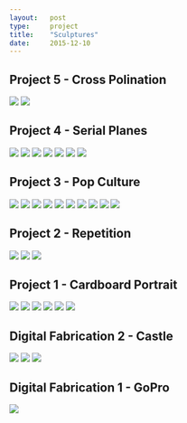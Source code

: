 ```yaml
---
layout:   post
type:     project
title:    "Sculptures"
date:     2015-12-10
---
```


## Project 5 - Cross Polination

![](/img/sculptures_lights.JPG)
![](/img/sculptures_lights-hand.jpg)

## Project 4 - Serial Planes

![](/img/sculptures_serial-shadow.jpg)
![](/img/sculptures_serial-wall.jpg)
![](/img/sculptures_serial-label.JPG)
![](/img/sculptures_serial-wood.jpg)
![](/img/sculptures_serial-stack.JPG)
![](/img/sculptures_serial-paint.JPG)
![](/img/sculptures_serial-black.JPG)

## Project 3 - Pop Culture

![](/img/sculptures_legs.jpg)
![](/img/sculptures_legs-noga.JPG)
![](/img/sculptures_legs-bandages.JPG)
![](/img/sculptures_legs-paint.JPG)
![](/img/sculptures_legs-saw.JPG)
![](/img/sculptures_legs-enclosure.JPG)
![](/img/sculptures_legs-drops.JPG)
![](/img/sculptures_legs-drops-painted.JPG)
![](/img/sculptures_legs-dry.JPG)
![](/img/sculptures_legs-car.JPG)

## Project 2 - Repetition

![](/img/sculptures_pingpong.JPG)
![](/img/sculptures_pingpong-closeup.JPG)
![](/img/sculptures_pingpong-top.JPG)

## Project 1 - Cardboard Portrait

![](/img/sculptures_cardboard.jpg)
![](/img/sculptures_cardboard-back.jpg)
![](/img/sculptures_cardboard-beard.JPG)
![](/img/sculptures_cardboard-keys.JPG)
![](/img/sculptures_cardboard-template.jpg)
![](/img/sculptures_cardboard-face.jpg)

## Digital Fabrication 2 - Castle

![](/img/sculptures_castle-sink.jpg)
![](/img/sculptures_castle-print.jpg)
![](/img/sculptures_castle-crit.JPG)

## Digital Fabrication 1 - GoPro

![](/img/sculptures_gopro.JPG)
